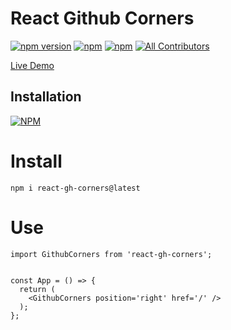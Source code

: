 # React Github Corners


[![npm version](https://badge.fury.io/js/gh-corners.svg)](https://badge.fury.io/js/react-gh-corners) [![npm](https://img.shields.io/npm/dt/react-gh-corners.svg?logo=npm)](https://www.npmjs.com/package/react-gh-corners) [![npm](https://img.shields.io/bundlephobia/minzip/react-gh-corners)](https://www.npmjs.com/package/react-gh-corners)
[![All Contributors](https://img.shields.io/badge/all_contributors-1-orange.svg)](#contributors-)

[Live Demo](https://github-corners.vercel.app/)

## Installation

[![NPM](https://nodei.co/npm/react-gh-corners.png?compact=true)](https://nodei.co/npm/react-gh-corners/)

# Install

```
npm i react-gh-corners@latest
```

# Use

```tsx
import GithubCorners from 'react-gh-corners';


const App = () => {
  return (
    <GithubCorners position='right' href='/' />
  );
};
```
